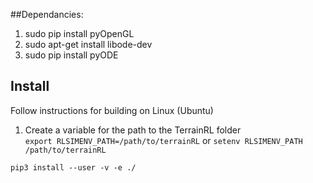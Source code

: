 

##Dependancies:

 1. sudo pip install pyOpenGL
 1. sudo apt-get install libode-dev
 1. sudo pip install pyODE


## Install

Follow instructions for building on Linux (Ubuntu)
 1.  Create a variable for the path to the TerrainRL folder  
  ```export RLSIMENV_PATH=/path/to/terrainRL``` 
  or
   ```setenv RLSIMENV_PATH /path/to/terrainRL``` 
   
```
pip3 install --user -v -e ./
```